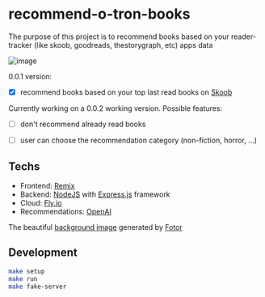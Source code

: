 # recommend-o-tron-books

The purpose of this project is to recommend books based on your reader-tracker (like skoob, goodreads, thestorygraph, etc) apps data

![image](https://user-images.githubusercontent.com/5923706/219982325-6f3842f6-101f-48a6-a80f-19b48d29b2b2.png)

0.0.1 version:
- [x] recommend books based on your top last read books on [Skoob](https://www.skoob.com.br)

Currently working on a 0.0.2 working version. Possible features:
- [ ] don't recommend already read books
- [ ] user can choose the recommendation category (non-fiction, horror, ...)


## Techs

- Frontend: [Remix](https://remix.run)
- Backend: [NodeJS](https://nodejs.org/en/) with [Express.js](https://expressjs.com/) framework
- Cloud: [Fly.io ](https://fly.io/)
- Recommendations: [OpenAI](https://openai.com/)


The beautiful [background image](https://github.com/RafaelAdao/recommend-o-tron-books/blob/main/app/images/background.png) generated by [Fotor](https://www.fotor.com/)

## Development

```sh
make setup
make run
make fake-server
```
